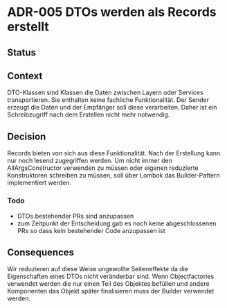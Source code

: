 # ADR-005 DTOs werden als Records erstellt

## Status

<adr-status status='accepted' />

## Context

DTO-Klassen sind Klassen die Daten zwischen Layern oder Services transportieren. Sie enthalten keine fachliche
Funktionalität. Der Sender erzeugt die Daten und der Empfänger soll diese verarbeiten. Daher ist ein Schreibzugriff
nach dem Erstellen nicht mehr notwendig.

## Decision

Records bieten von sich aus diese Funktionalität. Nach der Erstellung kann nur noch lesend zugegriffen werden. Um nicht
immer den AllArgsConstructor verwenden zu müssen oder eigenen reduzierte Konstruktoren schreiben zu müssen, soll über
Lombok das Builder-Pattern implementiert werden.

### Todo

- DTOs bestehender PRs sind anzupassen
- zum Zeitpunkt der Entscheidung gab es noch keine abgeschlossenen PRs so dass kein bestehender Code anzupassen ist

## Consequences

Wir reduzieren auf diese Weise ungewollte Seiteneffekte da die Eigenschaften eines DTOs nicht veränderbar sind. Wenn
Objectfactories verwendet werden die nur einen Teil des Objektes befüllen und andere Komponenten das Objekt später
finalisieren muss der Builder verwendet werden.